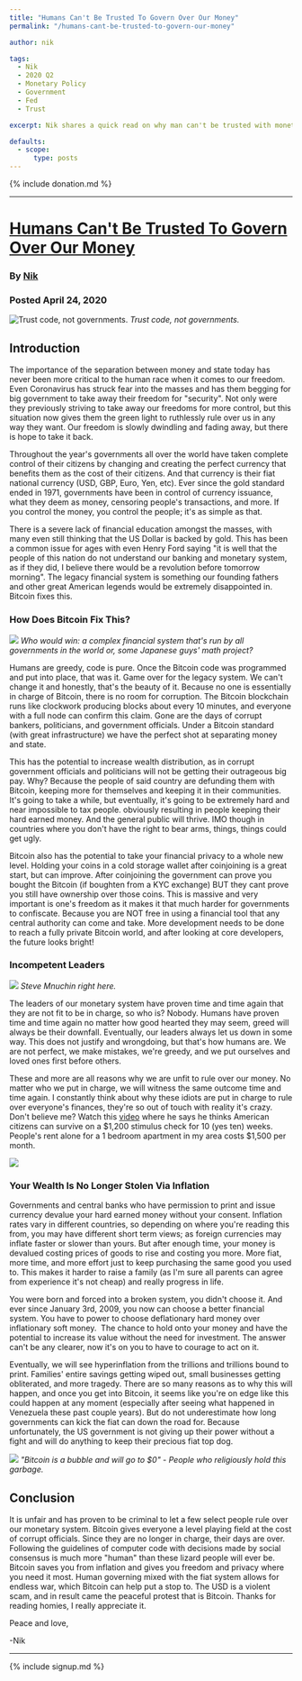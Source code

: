 ```yaml
---
title: "Humans Can't Be Trusted To Govern Over Our Money"
permalink: "/humans-cant-be-trusted-to-govern-our-money"

author: nik

tags:
  - Nik
  - 2020 Q2
  - Monetary Policy
  - Government
  - Fed
  - Trust

excerpt: Nik shares a quick read on why man can't be trusted with monetary policy. Posted April 24, 2020.

defaults:
  - scope:
      type: posts
---
```


{% include donation.md %}

***

# [Humans Can't Be Trusted To Govern Over Our Money](https://digg.com/@nikcantmine/humans-LtsjWndY)
### By [Nik](https://twitter.com/nikcantmine)
### Posted April 24, 2020

![Trust code, not governments.](/assets/images/2020/m4/n1.png)
*Trust code, not governments.*

## Introduction

The importance of the separation between money and state today has never been more critical to the human race when it comes to our freedom. Even Coronavirus has struck fear into the masses and has them begging for big government to take away their freedom for "security". Not only were they previously striving to take away our freedoms for more control, but this situation now gives them the green light to ruthlessly rule over us in any way they want. Our freedom is slowly dwindling and fading away, but there is hope to take it back. 

Throughout the year's governments all over the world have taken complete control of their citizens by changing and creating the perfect currency that benefits them as the cost of their citizens. And that currency is their fiat national currency (USD, GBP, Euro, Yen, etc). Ever since the gold standard ended in 1971, governments have been in control of currency issuance, what they deem as money, censoring people's transactions, and more. If you control the money, you control the people; it's as simple as that. 

There is a severe lack of financial education amongst the masses, with many even still thinking that the US Dollar is backed by gold. This has been a common issue for ages with even Henry Ford saying "it is well that the people of this nation do not understand our banking and monetary system, as if they did, I believe there would be a revolution before tomorrow morning". The legacy financial system is something our founding fathers and other great American legends would be extremely disappointed in. Bitcoin fixes this.

### How Does Bitcoin Fix This?

![](/assets/images/2020/m4/n2.png)
*Who would win: a complex financial system that's run by all governments in the world or, some Japanese guys' math project?*

Humans are greedy, code is pure. Once the Bitcoin code was programmed and put into place, that was it. Game over for the legacy system. We can't change it and honestly, that's the beauty of it. Because no one is essentially in charge of Bitcoin, there is no room for corruption. The Bitcoin blockchain runs like clockwork producing blocks about every 10 minutes, and everyone with a full node can confirm this claim. Gone are the days of corrupt bankers, politicians, and government officials. Under a Bitcoin standard (with great infrastructure) we have the perfect shot at separating money and state. 

This has the potential to increase wealth distribution, as in corrupt government officials and politicians will not be getting their outrageous big pay. Why? Because the people of said country are defunding them with Bitcoin, keeping more for themselves and keeping it in their communities. It's going to take a while, but eventually, it's going to be extremely hard and near impossible to tax people. obviously resulting in people keeping their hard earned money. And the general public will thrive. IMO though in countries where you don't have the right to bear arms, things, things could get ugly. 

Bitcoin also has the potential to take your financial privacy to a whole new level. Holding your coins in a cold storage wallet after coinjoining is a great start, but can improve. After coinjoining the government can prove you bought the Bitcoin (if boughten from a KYC exchange) BUT they cant prove you still have ownership over those coins. This is massive and very important is one's freedom as it makes it that much harder for governments to confiscate. Because you are NOT free in using a financial tool that any central authority can come and take. More development needs to be done to reach a fully private Bitcoin world, and after looking at core developers, the future looks bright!

### Incompetent Leaders

![](/assets/images/2020/m4/n3.png)
*Steve Mnuchin right here.*

The leaders of our monetary system have proven time and time again that they are not fit to be in charge, so who is? Nobody. Humans have proven time and time again no matter how good hearted they may seem, greed will always be their downfall. Eventually, our leaders always let us down in some way. This does not justify and wrongdoing, but that's how humans are. We are not perfect, we make mistakes, we're greedy, and we put ourselves and loved ones first before others. 

These and more are all reasons why we are unfit to rule over our money. No matter who we put in charge, we will witness the same outcome time and time again. I constantly think about why these idiots are put in charge to rule over everyone's finances, they're so out of touch with reality it's crazy. Don't believe me? Watch this [video](https://twitter.com/BWestbrookAZ8/status/1250563107874918400?s=20) where he says he thinks American citizens can survive on a $1,200 stimulus check for 10 (yes ten) weeks. People's rent alone for a 1 bedroom apartment in my area costs $1,500 per month.

![](/assets/images/2020/m4/n4.png)

### Your Wealth Is No Longer Stolen Via Inflation

Governments and central banks who have permission to print and issue currency devalue your hard earned money without your consent. Inflation rates vary in different countries, so depending on where you're reading this from, you may have different short term views; as foreign currencies may inflate faster or slower than yours. But after enough time, your money is devalued costing prices of goods to rise and costing you more. More fiat, more time, and more effort just to keep purchasing the same good you used to. This makes it harder to raise a family (as I'm sure all parents can agree from experience it's not cheap) and really progress in life. 

You were born and forced into a broken system, you didn't choose it. And ever since January 3rd, 2009, you now can choose a better financial system. You have to power to choose deflationary hard money over inflationary soft money.  The chance to hold onto your money and have the potential to increase its value without the need for investment. The answer can't be any clearer, now it's on you to have to courage to act on it. 

Eventually, we will see hyperinflation from the trillions and trillions bound to print. Families' entire savings getting wiped out, small businesses getting obliterated, and more tragedy. There are so many reasons as to why this will happen, and once you get into Bitcoin, it seems like you're on edge like this could happen at any moment (especially after seeing what happened in Venezuela these past couple years). But do not underestimate how long governments can kick the fiat can down the road for. Because unfortunately, the US government is not giving up their power without a fight and will do anything to keep their precious fiat top dog.

![](/assets/images/2020/m4/n5.png)
*"Bitcoin is a bubble and will go to $0" - People who religiously hold this garbage.*

## Conclusion

It is unfair and has proven to be criminal to let a few select people rule over our monetary system. Bitcoin gives everyone a level playing field at the cost of corrupt officials. Since they are no longer in charge, their days are over. Following the guidelines of computer code with decisions made by social consensus is much more "human" than these lizard people will ever be. Bitcoin saves you from inflation and gives you freedom and privacy where you need it most. Human governing mixed with the fiat system allows for endless war, which Bitcoin can help put a stop to. The USD is a violent scam, and in result came the peaceful protest that is Bitcoin. Thanks for reading homies, I really appreciate it. 

Peace and love, 

-Nik

***

{% include signup.md %}
